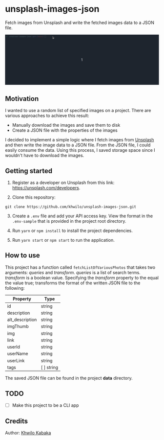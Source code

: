 # unsplash-images-json

Fetch images from Unsplash and write the fetched images data to a JSON file.

![Unsplash images to JSON demo](https://github.com/khwilo/project-demos/blob/master/unsplash-images-json/unsplash-images-json.gif)

## Motivation

I wanted to use a random list of specified images on a project. There are various approaches to achieve this result:

- Manually download the images and save them to disk
- Create a JSON file with the properties of the images

I decided to implement a simple logic where I fetch images from [Unsplash](https://unsplash.com/) and then write the image data to a JSON file. From the JSON file, I could easily consume the data. Using this process, I saved storage space since I wouldn't have to download the images.

## Getting started

1. Register as a developer on Unsplash from this link: <https://unsplash.com/developers>.

2. Clone this repository:

```
git clone https://github.com/khwilo/unsplash-images-json.git
```

3. Create a `.env` file and add your API access key. View the format in the `.env-sample` that is provided in the project root directory.

4. Run `yarn` or `npm install` to install the project dependencies.

5. Run `yarn start` or `npm start` to run the application.

## How to use

This project has a function called `fetchListOfVariousPhotos` that takes two arguments: *queries* and *transform*. *queries* is a list of search terms. *transform* is a boolean value. Specifying the *transform* property to the equal the value true; transforms the format of the written JSON file to the following:

<table>
  <thead>
    <tr>
      <th>Property</th>
      <th>Type</th>
    </tr>
  </thead>
  <tbody>
    <tr>
      <td>id</td>
      <td>string</td>
    </tr>
    <tr>
      <td>description</td>
      <td>string</td>
    </tr>
    <tr>
      <td>alt_description</td>
      <td>string</td>
    </tr>
    <tr>
      <td>imgThumb</td>
      <td>string</td>
    </tr>
    <tr>
      <td>img</td>
      <td>string</td>
    </tr>
    <tr>
      <td>link</td>
      <td>string</td>
    </tr>
    <tr>
      <td>userId</td>
      <td>string</td>
    </tr>
    <tr>
      <td>userName</td>
      <td>string</td>
    </tr>
    <tr>
      <td>userLink</td>
      <td>string</td>
    </tr>
    <tr>
      <td>tags</td>
      <td>[ ] string</td>
    </tr>
  </tbody>
</table>


The saved JSON file can be found in the project **data** directory.

## TODO

- [ ] Make this project to be a CLI app

## Credits

Author: [Khwilo Kabaka](https://github.com/khwilo)
